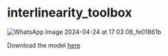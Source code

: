 # interlinearity_toolbox

![WhatsApp Image 2024-04-24 at 17 03 08_fe01861b](https://github.com/sharon-kurant/interlinearity_toolbox/assets/65344674/49ec196e-44be-4e92-aaa7-28f385896191)

Download the model [here](https://drive.google.com/drive/folders/10mdS8AKVqfd7svAZCgSEIkrbuer3gmX1?usp=sharing)
